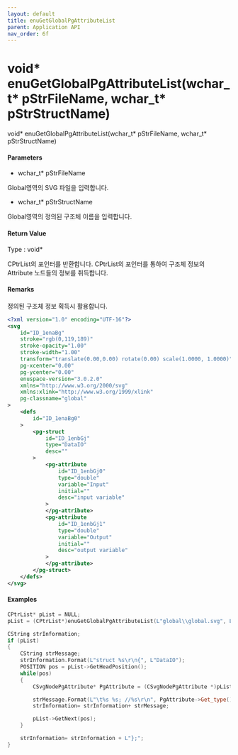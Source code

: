 ```yaml
---
layout: default
title: enuGetGlobalPgAttributeList
parent: Application API
nav_order: 6f
---
```

# void\* enuGetGlobalPgAttributeList\(wchar\_t\* pStrFileName, wchar\_t\* pStrStructName\)

void\* enuGetGlobalPgAttributeList\(wchar\_t\* pStrFileName, wchar\_t\* pStrStructName\)

#### Parameters

* wchar\_t\* pStrFileName

Global영역의 SVG 파일을 입력합니다.

* wchar\_t\* pStrStructName

Global영역의 정의된 구조체 이름을 입력합니다.

#### Return Value

Type : void\*

CPtrList의 포인터를 반환합니다. CPtrList의 포인터를 통하여 구조체 정보의 Attribute 노드들의 정보를 취득합니다.

#### Remarks

정의된 구조체 정보 획득시 활용합니다.

```xml
<?xml version="1.0" encoding="UTF-16"?>
<svg
    id="ID_1enaBg"
    stroke="rgb(0,119,189)"
    stroke-opacity="1.00"
    stroke-width="1.00"
    transform="translate(0.00,0.00) rotate(0.00) scale(1.0000, 1.0000)"
    pg-xcenter="0.00"
    pg-ycenter="0.00"
    enuspace-version="3.0.2.0"
    xmlns="http://www.w3.org/2000/svg"
    xmlns:xlink="http://www.w3.org/1999/xlink"
    pg-classname="global"
>
    <defs
        id="ID_1enaBg0"
    >
        <pg-struct
            id="ID_1enbGj"
            type="DataIO"
            desc=""
        >
            <pg-attribute
                id="ID_1enbGj0"
                type="double"
                variable="Input"
                initial=""
                desc="input variable"
            >
            </pg-attribute>
            <pg-attribute
                id="ID_1enbGj1"
                type="double"
                variable="Output"
                initial=""
                desc="output variable"
            >
            </pg-attribute>
        </pg-struct>
    </defs>
</svg>
```

#### Examples

```cpp
CPtrList* pList = NULL;
pList = (CPtrList*)enuGetGlobalPgAttributeList(L"global\\global.svg", L"DataIO");

CString strInformation;
if (pList)
{
    CString strMessage;
    strInformation.Format(L"struct %s\r\n{", L"DataIO");
    POSITION pos = pList->GetHeadPosition();
    while(pos)
    {
        CSvgNodePgAttribute* PgAttribute = (CSvgNodePgAttribute *)pList->GetAt(pos);

        strMessage.Format(L"\t%s %s; //%s\r\n", PgAttribute->Get_type(), PgAttribute->Get_variable(), PgAttribute->Get_desc());
        strInformation= strInformation+ strMessage;

        pList->GetNext(pos);
    }

    strInformation= strInformation + L"};";
}
```



